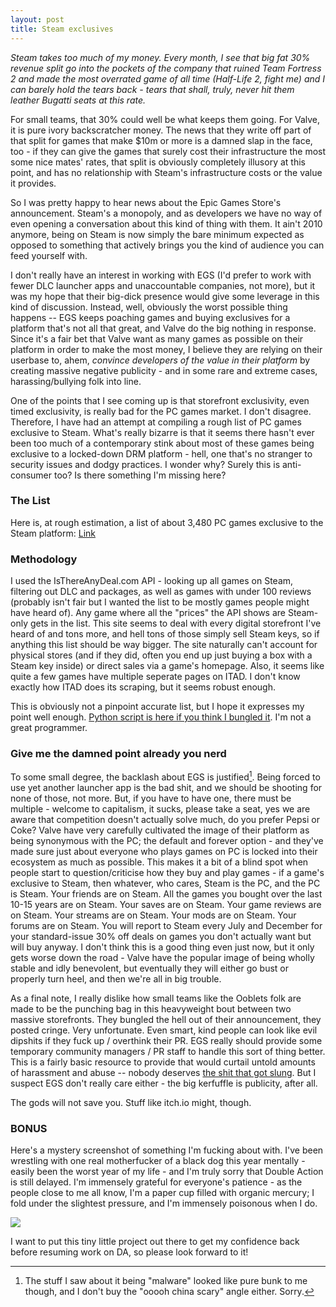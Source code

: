 ```yaml
---
layout: post
title: Steam exclusives
---
```


*Steam takes too much of my money. Every month, I see that big fat 30% revenue split go into the pockets of the company that ruined Team Fortress 2 and made the most overrated game of all time (Half-Life 2, fight me) and I can barely hold the tears back - tears that shall, truly, never hit them leather Bugatti seats at this rate.* 

For small teams, that 30% could well be what keeps them going. For Valve, it is pure ivory backscratcher money. The news that they write off part of that split for games that make $10m or more is a damned slap in the face, too - if they can give the games that surely cost their infrastructure the most some nice mates' rates, that split is obviously completely illusory at this point, and has no relationship with Steam's infrastructure costs or the value it provides.

So I was pretty happy to hear news about the Epic Games Store's announcement. Steam's a monopoly, and as developers we have no way of even opening a conversation about this kind of thing with them. It ain't 2010 anymore, being on Steam is now simply the bare minimum expected as opposed to something that actively brings you the kind of audience you can feed yourself with.

I don't really have an interest in working with EGS (I'd prefer to work with fewer DLC launcher apps and unaccountable companies, not more), but it was my hope that their big-dick presence would give some leverage in this kind of discussion. Instead, well, obviously the worst possible thing happens -- EGS keeps poaching games and buying exclusives for a platform that's not all that great, and Valve do the big nothing in response. Since it's a fair bet that Valve want as many games as possible on their platform in order to make the most money, I believe they are relying on their userbase to, ahem, *convince developers of the value in their platform* by creating massive negative publicity - and in some rare and extreme cases, harassing/bullying folk into line.

One of the points that I see coming up is that storefront exclusivity, even timed exclusivity, is really bad for the PC games market. I don't disagree. Therefore, I have had an attempt at compiling a rough list of PC games exclusive to Steam. What's really bizarre is that it seems there hasn't ever been too much of a contemporary stink about most of these games being exclusive to a locked-down DRM platform - hell, one that's no stranger to security issues and dodgy practices. I wonder why? Surely this is anti-consumer too? Is there something I'm missing here?

### The List

Here is, at rough estimation, a list of about 3,480 PC games exclusive to the Steam platform: [Link](list-of-steam-exclusives.html)

### Methodology

I used the IsThereAnyDeal.com API - looking up all games on Steam, filtering out DLC and packages, as well as games with under 100 reviews (probably isn't fair but I wanted the list to be mostly games people might have heard of). Any game where all the "prices" the API shows are Steam-only gets in the list. This site seems to deal with every digital storefront I've heard of and tons more, and hell tons of those simply sell Steam keys, so if anything this list should be way bigger. The site naturally can't account for physical stores (and if they did, often you end up just buying a box with a Steam key inside) or direct sales via a game's homepage. Also, it seems like quite a few games have multiple seperate pages on ITAD. I don't know exactly how ITAD does its scraping, but it seems robust enough.

This is obviously not a pinpoint accurate list, but I hope it expresses my point well enough. [Python script is here if you think I bungled it](https://gist.github.com/tinydanbo/9a58e1affdba4ec390f7d5604c7f9f04). I'm not a great programmer.

### Give me the damned point already you nerd

To some small degree, the backlash about EGS is justified[^1]. Being forced to use yet another launcher app is the bad shit, and we should be shooting for none of those, not more. But, if you have to have one, there must be multiple - welcome to capitalism, it sucks, please take a seat, yes we are aware that competition doesn't actually solve much, do you prefer Pepsi or Coke? Valve have very carefully cultivated the image of their platform as being synonymous with the PC; the default and forever option - and they've made sure just about everyone who plays games on PC is locked into their ecosystem as much as possible. This makes it a bit of a blind spot when people start to question/criticise how they buy and play games - if a game's exclusive to Steam, then whatever, who cares, Steam is the PC, and the PC is Steam. Your friends are on Steam. All the games you bought over the last 10-15 years are on Steam. Your saves are on Steam. Your game reviews are on Steam. Your streams are on Steam. Your mods are on Steam. Your forums are on Steam. You will report to Steam every July and December for your standard-issue 30% off deals on games you don't actually want but will buy anyway. I don't think this is a good thing even just now, but it only gets worse down the road - Valve have the popular image of being wholly stable and idly benevolent, but eventually they will either go bust or properly turn heel, and then we're all in big trouble.

As a final note, I really dislike how small teams like the Ooblets folk are made to be the punching bag in this heavyweight bout between two massive storefronts. They bungled the hell out of their announcement, they posted cringe. Very unfortunate. Even smart, kind people can look like evil dipshits if they fuck up / overthink their PR. EGS really should provide some temporary community managers / PR staff to handle this sort of thing better. This is a fairly basic resource to provide that would curtail untold amounts of harassment and abuse -- nobody deserves [the shit that got slung](https://gist.github.com/tinydanbo/9a58e1affdba4ec390f7d5604c7f9f04). But I suspect EGS don't really care either - the big kerfuffle is publicity, after all. 

The gods will not save you. Stuff like itch.io might, though.

### BONUS

Here's a mystery screenshot of something I'm fucking about with. I've been wrestling with one real motherfucker of a black dog this year mentally - easily been the worst year of my life - and I'm truly sorry that Double Action is still delayed. I'm immensely grateful for everyone's patience - as the people close to me all know, I'm a paper cup filled with organic mercury; I fold under the slightest pressure, and I'm immensely poisonous when I do. 

<div class="post-image text-center">
<a href="{{ site.url }}/images/mystery.png"><img src="{{ site.url }}/images/mystery_th.jpg" /></a>
</div>

I want to put this tiny little project out there to get my confidence back before resuming work on DA, so please look forward to it!

[^1]: The stuff I saw about it being "malware" looked like pure bunk to me though, and I don't buy the "ooooh china scary" angle either. Sorry.[^2]

[^2]: for a fleeting, tender moment, i shall speak with candour. who the fuck actually needs a shopping cart, yes its the most basic thing in the world and theres no excuse but if i'm buying something - don't matter whether its a game store, a clothes store, a hardware store, i'm in and out like the SAS, laser sight MP5SDs and rappelint rhough witnodws and shit, i am not here to fill a cart i am here to buy the game i want you dunces, don't try to upsell me bithc i aint at papa johns